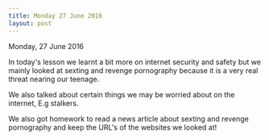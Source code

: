 ```yaml
---
title: Monday 27 June 2016
layout: post
---
```

Monday, 27 June 2016

In today's lesson we learnt a bit more on internet security and safety but we mainly looked at sexting and revenge pornography because it is a very real threat nearing our teenage.

We also talked about certain things we may be worried about on the internet, E.g stalkers.

We also got homework to read a news article about sexting and revenge pornography and keep the URL's of the websites we looked at!


